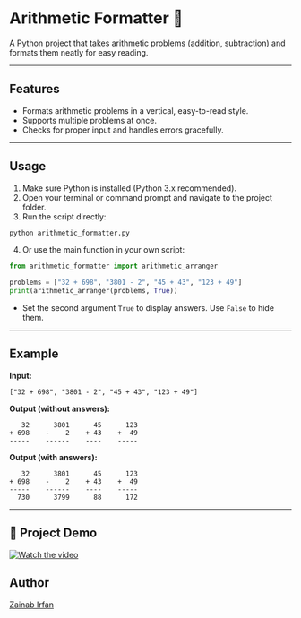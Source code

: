 # Arithmetic Formatter 🧮

A Python project that takes arithmetic problems (addition, subtraction) and formats them neatly for easy reading.

---

## Features

- Formats arithmetic problems in a vertical, easy-to-read style.
- Supports multiple problems at once.
- Checks for proper input and handles errors gracefully.

---

## Usage

1. Make sure Python is installed (Python 3.x recommended).  
2. Open your terminal or command prompt and navigate to the project folder.  
3. Run the script directly:
```bash
python arithmetic_formatter.py
```
4. Or use the main function in your own script:
```python
from arithmetic_formatter import arithmetic_arranger

problems = ["32 + 698", "3801 - 2", "45 + 43", "123 + 49"]
print(arithmetic_arranger(problems, True))
```
- Set the second argument `True` to display answers. Use `False` to hide them.

---

## Example

**Input:**
```
["32 + 698", "3801 - 2", "45 + 43", "123 + 49"]
```

**Output (without answers):**
```
   32      3801      45      123
+ 698    -    2    + 43    +  49
-----    ------    ----    -----
```

**Output (with answers):**
```
   32      3801      45      123
+ 698    -    2    + 43    +  49
-----    ------    ----    -----
  730      3799      88      172
```

---
## 🎥 Project Demo

[![Watch the video](https://img.youtube.com/vi/eiXL2sJPQpc/0.jpg)](https://youtu.be/eiXL2sJPQpc)



## Author

[Zainab Irfan](https://github.com/zainabirfan17-dev)
